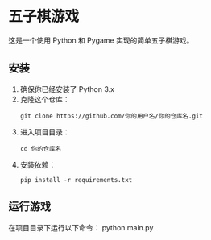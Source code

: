 # 五子棋游戏

这是一个使用 Python 和 Pygame 实现的简单五子棋游戏。

## 安装

1. 确保你已经安装了 Python 3.x
2. 克隆这个仓库：
   ```
   git clone https://github.com/你的用户名/你的仓库名.git
   ```
3. 进入项目目录：
   ```
   cd 你的仓库名
   ```
4. 安装依赖：
   ```
   pip install -r requirements.txt
   ```


## 运行游戏

在项目目录下运行以下命令：
python main.py


